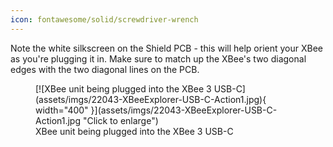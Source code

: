 ```yaml
---
icon: fontawesome/solid/screwdriver-wrench
---
```


Note the white silkscreen on the Shield PCB - this will help orient your XBee as you're plugging it in. Make sure to match up the XBee's two diagonal edges with the two diagonal lines on the PCB.

<figure markdown>
[![XBee unit being plugged into the XBee 3 USB-C](assets/imgs/22043-XBeeExplorer-USB-C-Action1.jpg){ width="400" }](assets/imgs/22043-XBeeExplorer-USB-C-Action1.jpg "Click to enlarge")
<figcaption markdown>XBee unit being plugged into the XBee 3 USB-C</figcaption>
</figure>
